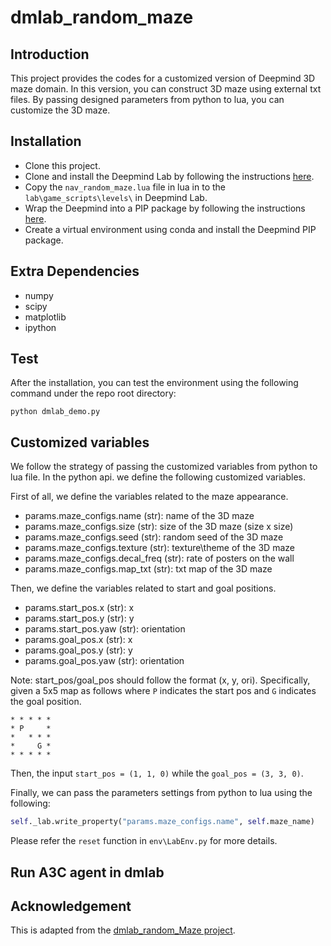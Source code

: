 # dmlab_random_maze
## Introduction
This project provides the codes for a customized version of Deepmind 3D maze domain. In this version, you can construct 3D maze using external txt files. By passing designed parameters from python to lua, you can customize the 3D maze.
## Installation
* Clone this project.
* Clone and install the Deepmind Lab by following the instructions [here](https://github.com/deepmind/lab).
* Copy the `nav_random_maze.lua` file in lua in to the `lab\game_scripts\levels\` in Deepmind Lab.
* Wrap the Deepmind into a PIP package by following the instructions [here](https://github.com/deepmind/lab/blob/master/python/pip_package/README.md).
* Create a virtual environment using conda and install the Deepmind PIP package.
## Extra Dependencies
* numpy
* scipy
* matplotlib
* ipython
## Test
After the installation, you can test the environment using the following command under the repo root directory:
```
python dmlab_demo.py
```
## Customized variables
We follow the strategy of passing the customized variables from python to lua file. In the python api. we define
the following customized variables.

First of all, we define the variables related to the maze appearance.
* params.maze_configs.name (str): name of the 3D maze
* params.maze_configs.size (str): size of the 3D maze (size x size)
* params.maze_configs.seed (str): random seed of the 3D maze
* params.maze_configs.texture (str): texture\theme of the 3D maze
* params.maze_configs.decal_freq (str): rate of posters on the wall
* params.maze_configs.map_txt (str): txt map of the 3D maze

Then, we define the variables related to start and goal positions.
* params.start_pos.x (str): x
* params.start_pos.y (str): y
* params.start_pos.yaw (str): orientation 
* params.goal_pos.x (str): x
* params.goal_pos.y (str): y
* params.goal_pos.yaw (str): orientation

Note: start_pos/goal_pos should follow the format (x, y, ori). Specifically,
given a 5x5 map as follows where `P` indicates the start pos and `G` indicates
the goal position.
```
* * * * *
* P     *
*   * * *
*     G *
* * * * *
```
Then, the input `start_pos = (1, 1, 0)` while the `goal_pos = (3, 3, 0)`. 

Finally, we can pass the parameters settings from python to lua using the following:
```python
self._lab.write_property("params.maze_configs.name", self.maze_name)
```
Please refer the `reset` function in `env\LabEnv.py` for more details. 
## Run A3C agent in dmlab

## Acknowledgement
This is adapted from the [dmlab_random_Maze project](https://github.com/cgxuvector/dmlab_random_maze).
